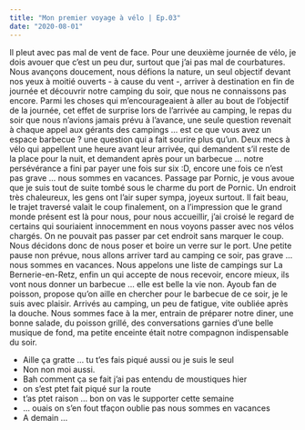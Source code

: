 ```yaml
---
title: "Mon premier voyage à vélo | Ep.03"
date: "2020-08-01"
---
```


Il pleut avec pas mal de vent de face. Pour une deuxième journée de vélo, je dois avouer que c’est un peu dur, surtout que j’ai pas mal de courbatures. Nous avançons doucement, nous défions la nature, un seul objectif devant nos yeux à moitié ouverts - à cause du vent -, arriver à destination en fin de journée et découvrir notre camping du soir, que nous ne connaissons pas encore. 
Parmi les choses qui m’encourageaient à aller au bout de l’objectif de la journée, cet effet de surprise lors de l’arrivée au camping, le repas du soir que nous n’avions jamais prévu à l’avance, une seule question revenait à chaque appel aux gérants des campings … est ce que vous avez un espace barbecue ? une question qui a fait sourire plus qu’un. Deux mecs à vélo qui appellent une heure avant leur arrivée, qui demandent s’il reste de la place pour la nuit, et demandent après pour un barbecue … notre persévérance a fini par payer une fois sur six :D, encore une fois ce n’est pas grave … nous sommes en vacances.
Passage par Pornic, je vous avoue que je suis tout de suite tombé sous le charme du port de Pornic. Un endroit très chaleureux, les gens ont l’air super sympa, joyeux surtout. Il fait beau, le trajet traversé valait le coup finalement, on a l’impression que le grand monde présent est là pour nous, pour nous accueillir, j’ai croisé le regard de certains qui souriaient innocemment en nous voyons passer avec nos vélos chargés. On ne pouvait pas passer par cet endroit sans marquer le coup. Nous décidons donc de nous poser et boire un verre sur le port. Une petite pause non prévue, nous allons arriver tard au camping ce soir, pas grave … nous sommes en vacances.
Nous appelons une liste de campings sur La Bernerie-en-Retz, enfin un qui accepte de nous recevoir, encore mieux, ils vont nous donner un barbecue … elle est belle la vie non. Ayoub fan de poisson, propose qu’on aille en chercher pour le barbecue de ce soir, je le suis avec plaisir. Arrivés au camping, un peu de fatigue, vite oubliée après la douche. Nous sommes face à la mer, entrain de préparer notre diner, une bonne salade, du poisson grillé, des conversations garnies d’une belle musique de fond, ma petite enceinte était notre compagnon indispensable du soir. 
-	Aille ça gratte … tu t’es fais piqué aussi ou je suis le seul 
-	Non non moi aussi. 
-	Bah comment ça se fait j’ai pas entendu de moustiques hier 
-	on s’est ptet fait piqué sur la route 
-	t’as ptet raison … bon on vas le supporter cette semaine 
-	… ouais on s’en fout tfaçon oublie pas nous sommes en vacances
-	A demain …
